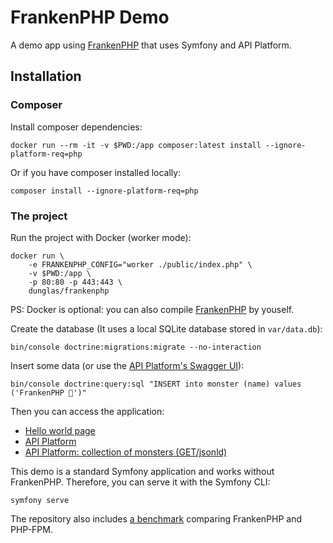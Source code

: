 # FrankenPHP Demo

A demo app using [FrankenPHP](https://frankenphp.dev) that uses
Symfony and API Platform.

## Installation

### Composer

Install composer dependencies:

```
docker run --rm -it -v $PWD:/app composer:latest install --ignore-platform-req=php
```

Or if you have composer installed locally:

```
composer install --ignore-platform-req=php
```

### The project

Run the project with Docker (worker mode):

```
docker run \
    -e FRANKENPHP_CONFIG="worker ./public/index.php" \
    -v $PWD:/app \
    -p 80:80 -p 443:443 \
    dunglas/frankenphp
```

PS: Docker is optional: you can also compile 
[FrankenPHP](https://github.com/dunglas/frankenphp/blob/main/docs/compile.md)
by youself.


Create the database (It uses a local SQLite database stored in `var/data.db`):

```
bin/console doctrine:migrations:migrate --no-interaction
```

Insert some data (or use the [API Platform's Swagger UI](https://localhost/api/monsters)):

```
bin/console doctrine:query:sql "INSERT into monster (name) values ('FrankenPHP 🐘')"
```

Then you can access the application:

* [Hello world page](https://localhost)
* [API Platform](https://localhost/api)
* [API Platform: collection of monsters (GET/jsonld)](https://localhost/api/monsters.jsonld)

This demo is a standard Symfony application and works without FrankenPHP.
Therefore, you can serve it with the Symfony CLI:

```
symfony serve
```

The repository also includes [a benchmark](benchmark) comparing FrankenPHP and PHP-FPM.
